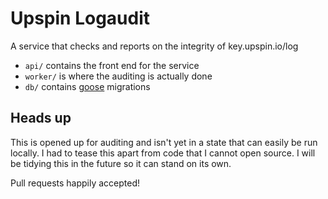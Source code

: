 # Upspin Logaudit

A service that checks and reports on the integrity of key.upspin.io/log

* `api/` contains the front end for the service
* `worker/` is where the auditing is actually done
* `db/` contains [goose](https://bitbucket.org/liamstask/goose/) migrations

## Heads up

This is opened up for auditing and isn't yet in a state that can easily be run locally. I had to tease this apart from 
code that I cannot open source. I will be tidying this in the future so it can stand on its own.

Pull requests happily accepted!
